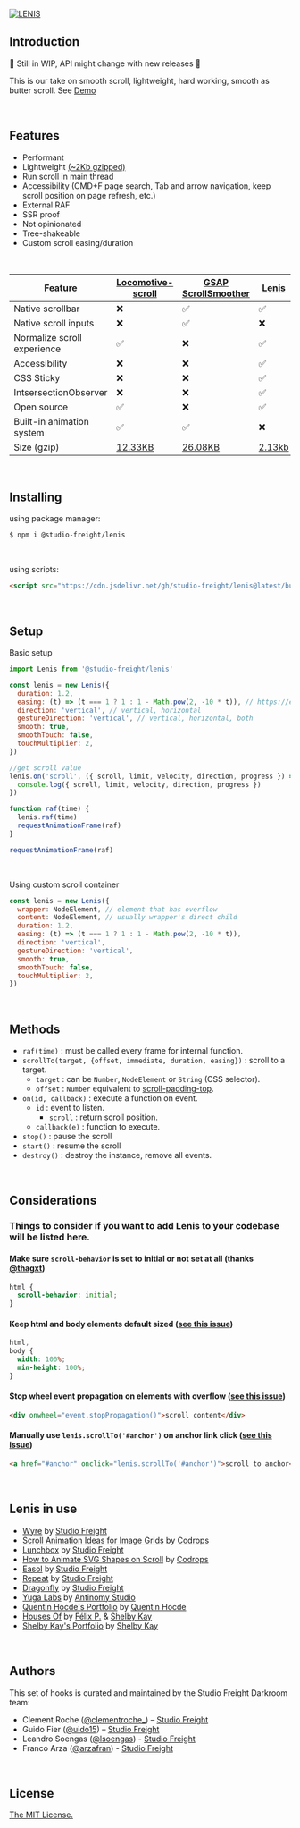 [![LENIS](https://assets.studiofreight.com/lenis/header.png)](https://github.com/studio-freight/lenis)

## Introduction

🚧 Still in WIP, API might change with new releases 🚧

This is our take on smooth scroll, lightweight, hard working, smooth as butter scroll. See [Demo](https://lenis.studiofreight.com/)

<br>

## Features

- Performant
- Lightweight [(~2Kb gzipped)](https://bundlejs.com/?q=%40studio-freight%2Flenis)
- Run scroll in main thread
- Accessibility (CMD+F page search, Tab and arrow navigation, keep scroll position on page refresh, etc.)
- External RAF
- SSR proof
- Not opinionated
- Tree-shakeable
- Custom scroll easing/duration

<br>

| Feature                     | [Locomotive-scroll](https://github.com/locomotivemtl/locomotive-scroll) | [GSAP ScrollSmoother](https://greensock.com/scrollsmoother/) | [Lenis](https://github.com/studio-freight/lenis)  |
|-----------------------------|-------------------|---------------------|--------|
| Native scrollbar            | ❌               | ✅                   | ✅      |
| Native scroll inputs        | ❌               | ✅                   | ❌      |
| Normalize scroll experience | ✅                 | ❌                   | ✅      |
| Accessibility               | ❌                 | ❌                   | ✅      |
| CSS Sticky                  | ❌                 | ❌                   | ✅      |
| IntsersectionObserver       | ❌                 | ❌                   | ✅      |
| Open source                 | ✅                 | ❌                   | ✅      |
| Built-in animation system   | ✅                 | ✅                   | ❌      |
| Size (gzip)                 | [12.33KB](https://bundlejs.com/?q=locomotive-scroll)           | [26.08KB](https://bundlejs.com/?q=gsap%2FScrollSmoother&treeshake=%5B%7BScrollSmoother%7D%5D)             | [2.13kb](https://bundlejs.com/?q=%40studio-freight%2Flenis) |

<br>

## Installing

using package manager:
```bash
$ npm i @studio-freight/lenis
```

<br/>

using scripts:
```html
<script src="https://cdn.jsdelivr.net/gh/studio-freight/lenis@latest/bundled/lenis.js"></script>
```



<br>

## Setup

Basic setup

```js
import Lenis from '@studio-freight/lenis'

const lenis = new Lenis({
  duration: 1.2,
  easing: (t) => (t === 1 ? 1 : 1 - Math.pow(2, -10 * t)), // https://easings.net/en#easeOutExpo
  direction: 'vertical', // vertical, horizontal
  gestureDirection: 'vertical', // vertical, horizontal, both
  smooth: true,
  smoothTouch: false,
  touchMultiplier: 2,
})

//get scroll value
lenis.on('scroll', ({ scroll, limit, velocity, direction, progress }) => {
  console.log({ scroll, limit, velocity, direction, progress })
})

function raf(time) {
  lenis.raf(time)
  requestAnimationFrame(raf)
}

requestAnimationFrame(raf)
```

<br/>

Using custom scroll container

```js
const lenis = new Lenis({
  wrapper: NodeElement, // element that has overflow
  content: NodeElement, // usually wrapper's direct child
  duration: 1.2,
  easing: (t) => (t === 1 ? 1 : 1 - Math.pow(2, -10 * t)),
  direction: 'vertical',
  gestureDirection: 'vertical',
  smooth: true,
  smoothTouch: false,
  touchMultiplier: 2,
})
```

<br/>

## Methods

- `raf(time)` : must be called every frame for internal function.
- `scrollTo(target, {offset, immediate, duration, easing})` : scroll to a target.
  - `target` : can be `Number`, `NodeElement` or `String` (CSS selector).
  - `offset` : `Number` equivalent to [scroll-padding-top](https://developer.mozilla.org/en-US/docs/Web/CSS/scroll-padding-top).
- `on(id, callback)` : execute a function on event.
  - `id` : event to listen.
    - `scroll` : return scroll position.
  - `callback(e)` : function to execute.
- `stop()` : pause the scroll
- `start()` : resume the scroll
- `destroy()` : destroy the instance, remove all events.

<br/>

## Considerations

### Things to consider if you want to add Lenis to your codebase will be listed here.

#### Make sure `scroll-behavior` is set to initial or not set at all (thanks [@thagxt](https://github.com/thagxt))

```css
html {
  scroll-behavior: initial;
}
```

#### Keep html and body elements default sized ([see this issue](https://github.com/studio-freight/lenis/issues/10))

```css
html,
body {
  width: 100%;
  min-height: 100%;
}
```

#### Stop wheel event propagation on elements with overflow ([see this issue](https://github.com/studio-freight/lenis/issues/14))

```html
<div onwheel="event.stopPropagation()">scroll content</div>
```

#### Manually use `lenis.scrollTo('#anchor')` on anchor link click ([see this issue](https://github.com/studio-freight/lenis/issues/19))

```html
<a href="#anchor" onclick="lenis.scrollTo('#anchor')">scroll to anchor</a>
```

<br>

## Lenis in use

- [Wyre](https://www.sendwyre.com/) by [Studio Freight](https://www.studiofreight.com/)
- [Scroll Animation Ideas for Image Grids](https://tympanus.net/Development/ScrollAnimationsGrid/) by [Codrops](https://tympanus.net/codrops)
- [Lunchbox](https://lunchbox.io/) by [Studio Freight](https://www.studiofreight.com/)
- [How to Animate SVG Shapes on Scroll](https://tympanus.net/codrops/2022/06/08/how-to-animate-svg-shapes-on-scroll) by [Codrops](https://tympanus.net/codrops)
- [Easol](https://easol.com/) by [Studio Freight](https://www.studiofreight.com/)
- [Repeat](https://getrepeat.io/) by [Studio Freight](https://www.studiofreight.com/)
- [Dragonfly](https://dragonfly.xyz/) by [Studio Freight](https://www.studiofreight.com/)
- [Yuga Labs](https://yuga.com/) by [Antinomy Studio](https://antinomy.studio/)
- [Quentin Hocde's Portfolio](https://quentinhocde.com) by [Quentin Hocde](https://twitter.com/QuentinHocde)
- [Houses Of](https://housesof.world) by [Félix P.](https://flayks.com/) & [Shelby Kay](https://shelbykay.dev/)
- [Shelby Kay's Portfolio](https://shelbykay.dev) by [Shelby Kay](https://shelbykay.dev/)

<br/>

## Authors

This set of hooks is curated and maintained by the Studio Freight Darkroom team:

- Clement Roche ([@clementroche\_](https://twitter.com/clementroche_)) – [Studio Freight](https://studiofreight.com)
- Guido Fier ([@uido15](https://twitter.com/uido15)) – [Studio Freight](https://studiofreight.com)
- Leandro Soengas ([@lsoengas](https://twitter.com/lsoengas)) - [Studio Freight](https://studiofreight.com)
- Franco Arza ([@arzafran](https://twitter.com/arzafran)) - [Studio Freight](https://studiofreight.com)

<br/>

## License

[The MIT License.](https://opensource.org/licenses/MIT)
